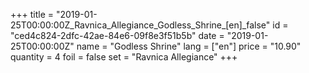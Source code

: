 +++
title = "2019-01-25T00:00:00Z_Ravnica_Allegiance_Godless_Shrine_[en]_false"
id = "ced4c824-2dfc-42ae-84e6-09f8e3f51b5b"
date = "2019-01-25T00:00:00Z"
name = "Godless Shrine"
lang = ["en"]
price = "10.90"
quantity = 4
foil = false
set = "Ravnica Allegiance"
+++

